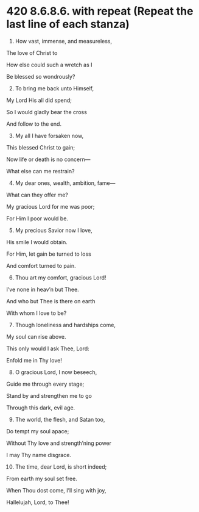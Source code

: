 # 420 8.6.8.6. with repeat (Repeat the last line of each stanza)

1.  How vast, immense, and measureless,

The love of Christ to

How else could such a wretch as I

Be blessed so wondrously?

2.  To bring me back unto Himself,

My Lord His all did spend;

So I would gladly bear the cross

And follow to the end.

3.  My all I have forsaken now,

This blessed Christ to gain;

Now life or death is no concern—

What else can me restrain?

4.  My dear ones, wealth, ambition, fame—

What can they offer me?

My gracious Lord for me was poor;

For Him I poor would be.

5.  My precious Savior now I love,

His smile I would obtain.

For Him, let gain be turned to loss

And comfort turned to pain.

6.  Thou art my comfort, gracious Lord!

I’ve none in heav’n but Thee.

And who but Thee is there on earth

With whom I love to be?

7.  Though loneliness and hardships come,

My soul can rise above.

This only would I ask Thee, Lord:

Enfold me in Thy love!

8.  O gracious Lord, I now beseech,

Guide me through every stage;

Stand by and strengthen me to go

Through this dark, evil age.

9.  The world, the flesh, and Satan too,

Do tempt my soul apace;

Without Thy love and strength’ning power

I may Thy name disgrace.

10.  The time, dear Lord, is short indeed;

From earth my soul set free.

When Thou dost come, I’ll sing with joy,

Hallelujah, Lord, to Thee!

